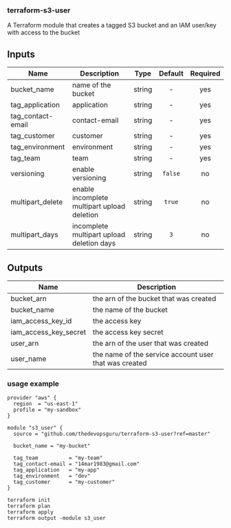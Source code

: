 ### terraform-s3-user


A Terraform module that creates a tagged S3 bucket and an IAM user/key with access to the bucket


## Inputs

| Name | Description | Type | Default | Required |
|------|-------------|:----:|:-----:|:-----:|
| bucket_name | name of the bucket | string | - | yes |
| tag_application | application | string | - | yes |
| tag_contact-email | contact-email | string | - | yes |
| tag_customer | customer | string | - | yes |
| tag_environment | environment | string | - | yes |
| tag_team | team | string | - | yes |
| versioning | enable versioning | string | `false` | no |
| multipart_delete | enable incomplete multipart upload deletion | string | `true` | no |
| multipart_days | incomplete multipart upload deletion days | string | `3` | no |

## Outputs

| Name | Description |
|------|-------------|
| bucket_arn | the arn of the bucket that was created |
| bucket_name | the name of the bucket |
| iam_access_key_id | the access key |
| iam_access_key_secret | the access key secret |
| user_arn | the arn of the user that was created |
| user_name | the name of the service account user that was created |



### usage example

```hcl
provider "aws" {
  region  = "us-east-1"
  profile = "my-sandbox"
}

module "s3_user" {
  source = "github.com/thedevopsguru/terraform-s3-user?ref=master"

  bucket_name = "my-bucket"

  tag_team          = "my-team"
  tag_contact-email = "14mar1983@gmail.com"
  tag_application   = "my-app"
  tag_environment   = "dev"
  tag_customer      = "my-customer"
}
```

```
terraform init
terraform plan
terraform apply
terraform output -module s3_user
```
